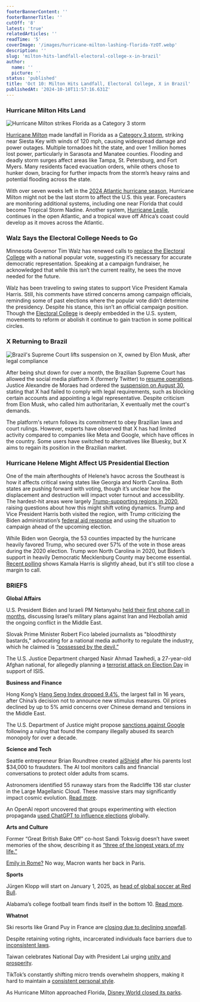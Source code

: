 ```yaml
---
footerBannerContent: ''
footerBannerTitle: ''
cutOff: '8'
latest: 'true'
relatedArticles: ''
readTime: '5'
coverImage: '/images/hurricane-milton-lashing-florida-YzOT.webp'
description: ''
slug: 'milton-hits-landfall-electoral-college-x-in-brazil'
author:
  name: ''
  picture: ''
status: 'published'
title: 'Oct 10: Milton Hits Landfall, Electoral College, X in Brazil'
publishedAt: '2024-10-10T11:57:16.631Z'
---
```


### Hurricane Milton Hits Land

![Hurricane Milton strikes Florida as a Category 3 storm](/images/hurricane-milton-lashing-florida-c5NT.webp)

[Hurricane Milton](https://apnews.com/article/milton-florida-hurricane-d40b1e47fd78844bf1ed528bab5099f1) made landfall in Florida as a [Category 3 storm](https://apnews.com/article/what-is-hurricane-causes-facts-0656324870cb2032e267e65546e04c93), striking near Siesta Key with winds of 120 mph, causing widespread damage and power outages. Multiple tornadoes hit the state, and over 1 million homes lost power, particularly in Sarasota and Manatee counties. Flooding and deadly storm surges affect areas like Tampa, St. Petersburg, and Fort Myers. Many residents faced evacuation orders, while others chose to hunker down, bracing for further impacts from the storm’s heavy rains and potential flooding across the state.

With over seven weeks left in the [2024 Atlantic hurricane season](https://www.usatoday.com/story/news/weather/2024/10/09/is-there-a-hurricane-after-milton-brewing-latest-forecast/75584148007/), Hurricane Milton might not be the last storm to affect the U.S. this year. Forecasters are monitoring additional systems, including one near Florida that could become Tropical Storm Nadine. Another system, [Hurricane Leslie](https://www.lagrangenews.com/2024/10/09/wednesday-oct-9-update-latest-on-category-1-hurricane-leslie-from-the-nhc/), continues in the open Atlantic, and a tropical wave off Africa’s coast could develop as it moves across the Atlantic. 

### Walz Says the Electoral College Needs to Go

Minnesota Governor Tim Walz has renewed calls to [replace the Electoral College](https://www.politico.com/news/2024/10/08/walz-says-the-electoral-college-needs-to-go-00182981) with a national popular vote, suggesting it’s necessary for accurate democratic representation. Speaking at a campaign fundraiser, he acknowledged that while this isn’t the current reality, he sees the move needed for the future. 

Walz has been traveling to swing states to support Vice President Kamala Harris. Still, his comments have stirred concerns among campaign officials, reminding some of past elections where the popular vote didn’t determine the presidency. Despite his stance, this isn’t an official campaign position. Though the [Electoral College](https://www.geopolitics.world/archives/biden-supports-taiwan-hezbollah-vows-to-fight) is deeply embedded in the U.S. system, movements to reform or abolish it continue to gain traction in some political circles.

### X Returning to Brazil 

![Brazil's Supreme Court lifts suspension on X, owned by Elon Musk, after legal compliance](/images/x-reinstated-in-brazil-Y3OD.webp)

After being shut down for over a month, the Brazilian Supreme Court has allowed the social media platform X (formerly Twitter) to [resume operations](https://apnews.com/article/brazil-x-elon-musk-supreme-court-de-moraes-e32c4b4171e78cbe8994f53713a922f7). Justice Alexandre de Moraes had ordered the [suspension on August 30](https://apnews.com/video/brazil-government-elon-musk-courts-brazil-censorship-46bd73bfb66c49ed844ca1da0c19b900), stating that X had failed to comply with legal requirements, such as blocking certain accounts and appointing a legal representative. Despite criticism from Elon Musk, who called him authoritarian, X eventually met the court's demands.

The platform's return follows its commitment to obey Brazilian laws and court rulings. However, experts have observed that X has had limited activity compared to companies like Meta and Google, which have offices in the country. Some users have switched to alternatives like Bluesky, but X aims to regain its position in the Brazilian market.

### Hurricane Helene Might Affect US Presidential Election

One of the main afterthoughts of Helene’s havoc across the Southeast is how it affects critical swing states like Georgia and North Carolina. Both states are pushing forward with voting, though it’s unclear how the displacement and destruction will impact voter turnout and accessibility. The hardest-hit areas were largely [Trump-supporting regions in 2020](https://www.npr.org/2024/10/09/g-s1-27169/hurricane-helene-georgia-north-carolina-trump-2020), raising questions about how this might shift voting dynamics. Trump and Vice President Harris both visited the region, with Trump criticizing the Biden administration’s [federal aid response](https://apnews.com/article/helene-hurricane-damage-fema-trump-biden-harris-e5c1feed690765bac4d7096ce9dceb96) and using the situation to campaign ahead of the upcoming election.

While Biden won Georgia, the 53 counties impacted by the hurricane heavily favored Trump, who secured over 57% of the vote in those areas during the 2020 election. Trump won North Carolina in 2020, but Biden’s support in heavily Democratic Mecklenburg County may become essential. [Recent polling](https://www.bbc.com/news/articles/cj4x71znwxdo) shows Kamala Harris is slightly ahead, but it's still too close a margin to call. 

### BRIEFS

**Global Affairs**

U.S. President Biden and Israeli PM Netanyahu [held their first phone call in months](https://abcnews.go.com/Politics/biden-netanyahu-speak-first-time-months-source/story?id=114640701), discussing Israel’s military plans against Iran and Hezbollah amid the ongoing conflict in the Middle East.

Slovak Prime Minister Robert Fico labeled journalists as "bloodthirsty bastards," advocating for a national media authority to regulate the industry, which he claimed is [“possessed by the devil.”](https://www.politico.eu/article/slovakia-robert-fico-journalists-bloodthirsty-bastards-media-crackdown/)

The U.S. Justice Department charged Nasir Ahmad Tawhedi, a 27-year-old Afghan national, for allegedly planning a [terrorist attack on Election Day](https://edition.cnn.com/2024/10/08/politics/isis-terrorism-arrest-oklahoma-election-day/index.html) in support of ISIS.

**Business and Finance**

Hong Kong’s [Hang Seng Index dropped 9.4%](https://finance.yahoo.com/news/shanghai-stocks-soar-extend-stimulus-023350769.html), the largest fall in 16 years, after China’s decision not to announce new stimulus measures. Oil prices declined by up to 5% amid concerns over Chinese demand and tensions in the Middle East.

The U.S. Department of Justice might propose [sanctions against Google](https://www.axios.com/2024/10/09/google-justice-department-search-monopoly-lawsuit) following a ruling that found the company illegally abused its search monopoly for over a decade.

**Science and Tech** 

Seattle entrepreneur Brian Roundtree created [aiShield](https://www.geekwire.com/2024/as-americans-lose-billions-of-dollars-to-digital-scams-startups-turn-to-ai-for-solutions/) after his parents lost $34,000 to fraudsters. The AI tool monitors calls and financial conversations to protect older adults from scams.

Astronomers identified 55 runaway stars from the Radcliffe 136 star cluster in the Large Magellanic Cloud. These massive stars may significantly impact cosmic evolution. [Read more](https://www.sciencenews.org/article/runaway-stars-cosmos-galaxies#:~:text=Dozens%20of%20fugitive%20stars%20were,report%20October%209%20in%20Nature.).

An OpenAI report uncovered that groups experimenting with election propaganda [used ChatGPT to influence elections](https://www.nbcnews.com/tech/security/propagandists-keep-trying-use-chatgpt-openai-report-says-rcna174525) globally.

**Arts and Culture** 

Former “Great British Bake Off” co-host Sandi Toksvig doesn’t have sweet memories of the show, describing it as [“three of the longest years of my life.”](https://www.cnn.com/2024/10/07/entertainment/sandi-toksvig-gbbo/index.html)

[Emily in Rome?](https://www.politico.eu/article/emmanuel-macron-emily-in-paris-rome-brigitte-macron-netflix/) No way, Macron wants her back in Paris. 

**Sports**

Jürgen Klopp will start on January 1, 2025, as [head of global soccer at Red Bull](https://www.dw.com/en/j%C3%BCrgen-klopp-named-head-of-global-soccer-at-red-bull/a-70440539).

Alabama’s college football team finds itself in the bottom 10. [Read more](https://www.espn.com/college-football/story/_/id/41686314/college-football-bottom-10-alabama-kansas).

**Whatnot** 

Ski resorts like Grand Puy in France are [closing due to declining snowfall](https://www.euronews.com/travel/2024/10/08/is-climate-change-to-blame-for-the-increasing-closure-of-european-ski-resorts).

Despite retaining voting rights, incarcerated individuals face barriers due to [inconsistent laws](https://www.npr.org/2024/10/09/nx-s1-5113816/election-2024-vote-felons-jail).

Taiwan celebrates National Day with President Lai urging [unity and prosperity](https://www.taipeitimes.com/News/taiwan/archives/2024/10/10/2003825065).

TikTok’s constantly shifting micro trends overwhelm shoppers, making it hard to maintain a [consistent personal style](https://www.nbcnews.com/news/tik-tok-microtrends-fashion-shoppers-rcna173458).

As Hurricane Milton approached Florida, [Disney World closed its parks](https://people.com/disney-world-guests-talk-what-its-like-to-be-stuck-during-hurricane-8725023).